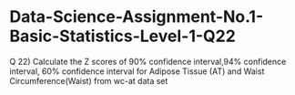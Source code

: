 # Data-Science-Assignment-No.1-Basic-Statistics-Level-1-Q22
Q 22) Calculate the Z scores of 90% confidence interval,94% confidence interval, 60% confidence interval for Adipose Tissue (AT) and Waist Circumference(Waist) from wc-at data set
